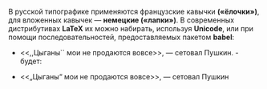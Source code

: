 В русской типографике применяются французские кавычки **(«ёлочки»)**, для вложенных кавычек — **немецкие («лапки»)**. В современных дистрибутивах **LaTeX** их можно набирать, используя **Unicode**, или при помощи последовательностей, предоставляемых пакетом **babel**:

- <<,,Цыганы`` мои не продаются вовсе>>, — сетовал Пушкин. - будет:

- <<„Цыганы“ мои не продаются вовсе>>, — сетовал Пушкин
